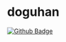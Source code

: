 # doguhan

[![Github Badge](https://img.shields.io/badge/-Github-000?style=quare&labelColor=000&logo=Github&logoColor=white&link=link)](https://github.com/doguhan2000) 
